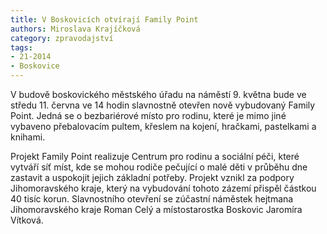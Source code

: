 ```yaml
---
title: V Boskovicích otvírají Family Point
authors: Miroslava Krajíčková
category: zpravodajství
tags: 
- 21-2014
- Boskovice 
---
```

V budově boskovického městského úřadu na náměstí 9. května bude ve středu 11. června ve 14 hodin slavnostně otevřen nově vybudovaný Family Point. Jedná se o bezbariérové místo pro rodinu, které je mimo jiné vybaveno přebalovacím pultem, křeslem na kojení, hračkami, pastelkami a knihami. 

Projekt Family Point realizuje Centrum pro rodinu a sociální péči, které vytváří síť míst, kde se mohou rodiče pečující o malé děti v průběhu dne zastavit a uspokojit jejich základní potřeby. Projekt vznikl za podpory Jihomoravského kraje, který na vybudování tohoto zázemí přispěl částkou 40 tisíc korun. Slavnostního otevření se zúčastní náměstek hejtmana Jihomoravského kraje Roman Celý a místostarostka Boskovic Jaromíra Vítková. 

